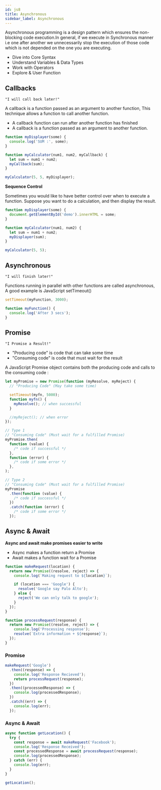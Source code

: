 ```yaml
---
id: js8
title: Asynchronous
sidebar_label: Asynchronous
---
```


Asynchronous programming is a design pattern which ensures the non-blocking code execution.In general, if we execute in Synchronous manner i.e one after another we unnecessarily stop the execution of those code which is not depended on the one you are executing.

- Dive into Core Syntax
- Understand Variables & Data Types
- Work with Operators
- Explore & User Function

## Callbacks

`"I will call back later!"`

A callback is a function passed as an argument to another function, This technique allows a function to call another function.

- A callback function can run after another function has finished
- A callback is a function passed as an argument to another function.

```js
function myDisplayer(some) {
  console.log('SUM :', some);
}

function myCalculator(num1, num2, myCallback) {
  let sum = num1 + num2;
  myCallback(sum);
}

myCalculator(5, 5, myDisplayer);
```

**Sequence Control**

Sometimes you would like to have better control over when to execute a function. Suppose you want to do a calculation, and then display the result.

```js
function myDisplayer(some) {
  document.getElementById('demo').innerHTML = some;
}

function myCalculator(num1, num2) {
  let sum = num1 + num2;
  myDisplayer(sum);
}

myCalculator(5, 5);
```

## Asynchronous

`"I will finish later!"`

Functions running in parallel with other functions are called asynchronous, A good example is JavaScript setTimeout()

```js
setTimeout(myFunction, 3000);

function myFunction() {
  console.log('After 3 secs');
}
```

## Promise

`"I Promise a Result!"`

- "Producing code" is code that can take some time
- "Consuming code" is code that must wait for the result

A JavaScript Promise object contains both the producing code and calls to the consuming code :

```js
let myPromise = new Promise(function (myResolve, myReject) {
  // "Producing Code" (May take some time)

  setTimeout(myfn, 5000);
  function myfn() {
    myResolve(); // when successful
  }

  //myReject(); // when error
});
```

```js
// Type 1
// "Consuming Code" (Must wait for a fulfilled Promise)
myPromise.then(
  function (value) {
    /* code if successful */
  },
  function (error) {
    /* code if some error */
  },
);
```

```js
// Type 2
// "Consuming Code" (Must wait for a fulfilled Promise)
myPromise
  .then(function (value) {
    /* code if successful */
  })
  .catch(function (error) {
    /* code if some error */
  });
```

## Async & Await

**Async and await make promises easier to write**

- Async makes a function return a Promise
- Await makes a function wait for a Promise

```js
function makeRequest(location) {
  return new Promise((resolve, reject) => {
    console.log(`Making request to ${location}`);

    if (location === 'Google') {
      resolve('Google say Palo Alto');
    } else {
      reject('We can only talk to google');
    }
  });
}

function processRequest(response) {
  return new Promise((resolve, reject) => {
    console.log('Processing response');
    resolve(`Extra information + ${response}`);
  });
}
```

### Promise

```js
makeRequest('Google')
  .then((response) => {
    console.log('Response Recieved');
    return processRequest(response);
  })
  .then((processedResponse) => {
    console.log(processedResponse);
  })
  .catch((err) => {
    console.log(err);
  });
```

### Async & Await

```js
async function getLocation() {
  try {
    const response = await makeRequest('Facebook');
    console.log('Response Received');
    const processedResponse = await processRequest(response);
    console.log(processedResponse);
  } catch (err) {
    console.log(err);
  }
}

getLocation();
```
